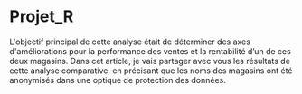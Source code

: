 # Projet_R
L'objectif principal de cette analyse était de déterminer des axes d'améliorations pour la performance des ventes et la rentabilité d’un de ces deux magasins.  Dans cet article, je vais partager avec vous les résultats de cette analyse comparative, en précisant que les noms des magasins ont été anonymisés dans une optique de protection des données.
